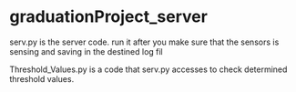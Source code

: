 # graduationProject_server

serv.py is the server code. run it after you make sure that the sensors is sensing and saving in the destined log fil

Threshold_Values.py is a code that serv.py accesses to check determined threshold values.
